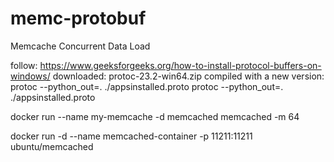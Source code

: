 # memc-protobuf
Memcache Concurrent Data Load


follow:
https://www.geeksforgeeks.org/how-to-install-protocol-buffers-on-windows/
downloaded: protoc-23.2-win64.zip
compiled with a new version: protoc  --python_out=. ./appsinstalled.proto
protoc  --python_out=. ./appsinstalled.proto

docker run --name my-memcache -d memcached memcached -m 64

docker run -d --name memcached-container -p 11211:11211 ubuntu/memcached